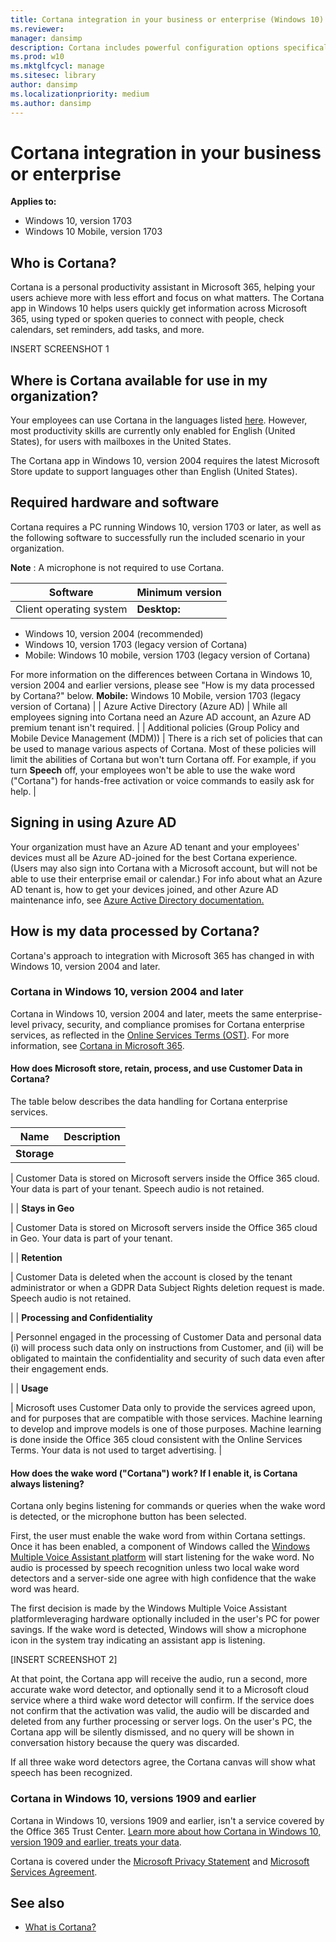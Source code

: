 ```yaml
---
title: Cortana integration in your business or enterprise (Windows 10)
ms.reviewer: 
manager: dansimp
description: Cortana includes powerful configuration options specifically to optimize for unique small to medium-sized business and enterprise environments.
ms.prod: w10
ms.mktglfcycl: manage
ms.sitesec: library
author: dansimp
ms.localizationpriority: medium
ms.author: dansimp
---
```


# Cortana integration in your business or enterprise
**Applies to:**

-   Windows 10, version 1703
-   Windows 10 Mobile, version 1703

## Who is Cortana?

Cortana is a personal productivity assistant in Microsoft 365, helping your users achieve more with less effort and focus on what matters. The Cortana app in Windows 10 helps users quickly get information across Microsoft 365, using typed or spoken queries to connect with people, check calendars, set reminders, add tasks, and more.

INSERT SCREENSHOT 1

## Where is Cortana available for use in my organization?

Your employees can use Cortana in the languages listed [here](https://support.microsoft.com/help/4026948/cortanas-regions-and-languages). However, most productivity skills are currently only enabled for English (United States), for users with mailboxes in the United States.

The Cortana app in Windows 10, version 2004 requires the latest Microsoft Store update to support languages other than English (United States).

## Required hardware and software

Cortana requires a PC running Windows 10, version 1703 or later, as well as the following software to successfully run the included scenario in your organization.

**Note** : A microphone is not required to use Cortana.

| **Software** | **Minimum version** |
| --- | --- |
| Client operating system | **Desktop:**
- Windows 10, version 2004 (recommended)
- Windows 10, version 1703 (legacy version of Cortana)
- Mobile: Windows 10 mobile, version 1703 (legacy version of Cortana)

For more information on the differences between Cortana in Windows 10, version 2004 and earlier versions, please see &quot;How is my data processed by Cortana?&quot; below.
**Mobile:** Windows 10 Mobile, version 1703 (legacy version of Cortana) |
| Azure Active Directory (Azure AD) | While all employees signing into Cortana need an Azure AD account, an Azure AD premium tenant isn&#39;t required. |
| Additional policies (Group Policy and Mobile Device Management (MDM)) | There is a rich set of policies that can be used to manage various aspects of Cortana. Most of these policies will limit the abilities of Cortana but won&#39;t turn Cortana off.
For example, if you turn **Speech** off, your employees won&#39;t be able to use the wake word (&quot;Cortana&quot;) for hands-free activation or voice commands to easily ask for help. |

## Signing in using Azure AD

Your organization must have an Azure AD tenant and your employees&#39; devices must all be Azure AD-joined for the best Cortana experience. (Users may also sign into Cortana with a Microsoft account, but will not be able to use their enterprise email or calendar.) For info about what an Azure AD tenant is, how to get your devices joined, and other Azure AD maintenance info, see [Azure Active Directory documentation.](https://docs.microsoft.com/azure/active-directory/)

## How is my data processed by Cortana?

Cortana's approach to integration with Microsoft 365 has changed in with Windows 10, version 2004 and later.

### **Cortana in Windows 10, version 2004 and later**

Cortana in Windows 10, version 2004 and later, meets the same enterprise-level privacy, security, and compliance promises for Cortana enterprise services, as reflected in the [Online Services Terms (OST)](https://www.microsoft.com/en-us/licensing/product-licensing/products). For more information, see [Cortana in Microsoft 365](https://docs.microsoft.com/microsoft-365/admin/misc/cortana-integration?view=o365-worldwide#what-data-is-processed-by-cortana-in-office-365).

#### How does Microsoft store, retain, process, and use Customer Data in Cortana?

The table below describes the data handling for Cortana enterprise services.

| **Name** | **Description** |
| --- | --- |
| **Storage**

 | Customer Data is stored on Microsoft servers inside the Office 365 cloud. Your data is part of your tenant. Speech audio is not retained.

 |
| **Stays in Geo**

 | Customer Data is stored on Microsoft servers inside the Office 365 cloud in Geo. Your data is part of your tenant.

 |
| **Retention**

 | Customer Data is deleted when the account is closed by the tenant administrator or when a GDPR Data Subject Rights deletion request is made.
Speech audio is not retained.

 |
| **Processing and Confidentiality**

 | Personnel engaged in the processing of Customer Data and personal data (i) will process such data only on instructions from Customer, and (ii) will be obligated to maintain the confidentiality and security of such data even after their engagement ends.

 |
| **Usage**

 | Microsoft uses Customer Data only to provide the services agreed upon, and for purposes that are compatible with those services. Machine learning to develop and improve models is one of those purposes. Machine learning is done inside the Office 365 cloud consistent with the Online Services Terms.
Your data is not used to target advertising. |

#### How does the wake word (&quot;Cortana&quot;) work? If I enable it, is Cortana always listening?

Cortana only begins listening for commands or queries when the wake word is detected, or the microphone button has been selected.

First, the user must enable the wake word from within Cortana settings. Once it has been enabled, a component of Windows called the [Windows Multiple Voice Assistant platform](https://docs.microsoft.com/en-us/windows-hardware/drivers/audio/voice-activation-mva#voice-activation) will start listening for the wake word. No audio is processed by speech recognition unless two local wake word detectors and a server-side one agree with high confidence that the wake word was heard.

The first decision is made by the Windows Multiple Voice Assistant platformleveraging hardware optionally included in the user&#39;s PC for power savings. If the wake word is detected, Windows will show a microphone icon in the system tray indicating an assistant app is listening.

[INSERT SCREENSHOT 2]

At that point, the Cortana app will receive the audio, run a second, more accurate wake word detector, and optionally send it to a Microsoft cloud service where a third wake word detector will confirm. If the service does not confirm that the activation was valid, the audio will be discarded and deleted from any further processing or server logs. On the user&#39;s PC, the Cortana app will be silently dismissed, and no query will be shown in conversation history because the query was discarded.

If all three wake word detectors agree, the Cortana canvas will show what speech has been recognized.

### **Cortana in Windows 10, versions 1909 and earlier**

Cortana in Windows 10, versions 1909 and earlier, isn&#39;t a service covered by the Office 365 Trust Center. [Learn more about how Cortana in Windows 10, version 1909 and earlier, treats your data](https://go.microsoft.com/fwlink/p/?LinkId=536419).

Cortana is covered under the [Microsoft Privacy Statement](https://privacy.microsoft.com/privacystatement) and [Microsoft Services Agreement](https://www.microsoft.com/servicesagreement).

## **See also**

- [What is Cortana?](https://go.microsoft.com/fwlink/p/?LinkId=746818)